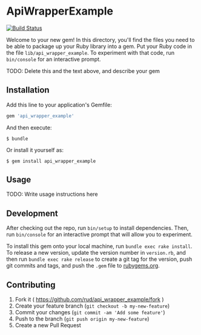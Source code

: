 # ApiWrapperExample

[![Build Status](https://travis-ci.org/rud/api_wrapper_example.svg?branch=master)](https://travis-ci.org/rud/api_wrapper_example)

Welcome to your new gem! In this directory, you'll find the files you need to be able to package up your Ruby library into a gem. Put your Ruby code in the file `lib/api_wrapper_example`. To experiment with that code, run `bin/console` for an interactive prompt.

TODO: Delete this and the text above, and describe your gem

## Installation

Add this line to your application's Gemfile:

```ruby
gem 'api_wrapper_example'
```

And then execute:

    $ bundle

Or install it yourself as:

    $ gem install api_wrapper_example

## Usage

TODO: Write usage instructions here

## Development

After checking out the repo, run `bin/setup` to install dependencies. Then, run `bin/console` for an interactive prompt that will allow you to experiment.

To install this gem onto your local machine, run `bundle exec rake install`. To release a new version, update the version number in `version.rb`, and then run `bundle exec rake release` to create a git tag for the version, push git commits and tags, and push the `.gem` file to [rubygems.org](https://rubygems.org).

## Contributing

1. Fork it ( https://github.com/rud/api_wrapper_example/fork )
2. Create your feature branch (`git checkout -b my-new-feature`)
3. Commit your changes (`git commit -am 'Add some feature'`)
4. Push to the branch (`git push origin my-new-feature`)
5. Create a new Pull Request
